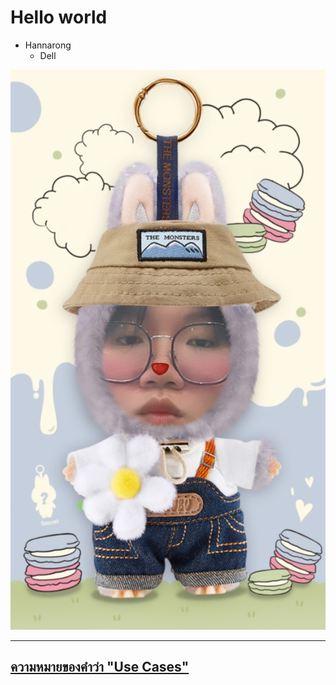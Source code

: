 # Hello world

- Hannarong 
  - Dell

![me](me.png.JPG)

---

## [ความหมายของคำว่า "Use Cases"](usecases.md)




